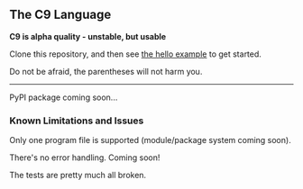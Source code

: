 ## The C9 Language

**C9 is alpha quality - unstable, but usable**

Clone this repository, and then see [the hello example](examples/hello) to get
started.

Do not be afraid, the parentheses will not harm you.

---

PyPI package coming soon...


### Known Limitations and Issues

Only one program file is supported (module/package system coming soon).

There's no error handling. Coming soon!

The tests are pretty much all broken.
